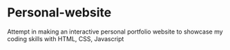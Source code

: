 # Personal-website

Attempt in making an interactive personal portfolio website to showcase my coding skills with HTML, CSS, Javascript

